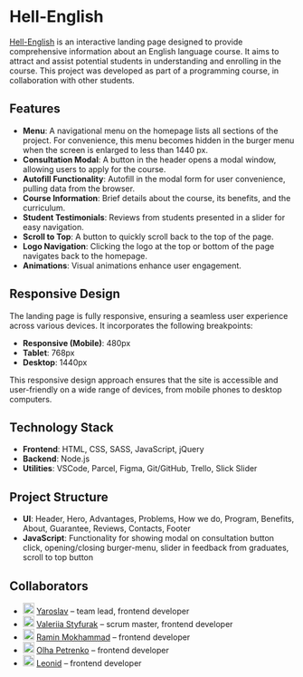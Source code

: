 # Hell-English

[Hell-English](https://valeriia-styfurak.github.io/hell-english/) is an interactive landing page designed to provide comprehensive information about an English language course. It aims to attract and assist potential students in understanding and enrolling in the course. This project was developed as part of a programming course, in collaboration with other students.

## Features

- **Menu**: A navigational menu on the homepage lists all sections of the project. For convenience, this menu becomes hidden in the burger menu when the screen is enlarged to less than 1440 px.
- **Consultation Modal**: A button in the header opens a modal window, allowing users to apply for the course.
- **Autofill Functionality**: Autofill in the modal form for user convenience, pulling data from the browser.
- **Course Information**: Brief details about the course, its benefits, and the curriculum.
- **Student Testimonials**: Reviews from students presented in a slider for easy navigation.
- **Scroll to Top**: A button to quickly scroll back to the top of the page.
- **Logo Navigation**: Clicking the logo at the top or bottom of the page navigates back to the homepage.
- **Animations**: Visual animations enhance user engagement.

## Responsive Design

The landing page is fully responsive, ensuring a seamless user experience across various devices. It incorporates the following breakpoints:

- **Responsive (Mobile)**: 480px
- **Tablet**: 768px
- **Desktop**: 1440px

This responsive design approach ensures that the site is accessible and user-friendly on a wide range of devices, from mobile phones to desktop computers.

## Technology Stack

- **Frontend**: HTML, CSS, SASS, JavaScript, jQuery
- **Backend**: Node.js
- **Utilities**: VSCode, Parcel, Figma, Git/GitHub, Trello, Slick Slider

## Project Structure

- **UI**: Header, Hero, Advantages, Problems, How we do, Program, Benefits, About, Guarantee, Reviews, Contacts, Footer
- **JavaScript**: Functionality for showing modal on consultation button click, opening/closing burger-menu, slider in feedback from graduates, scroll to top button

## Collaborators

* <img src="https://avatars.githubusercontent.com/u/105068511?v=4" width="20px"/>  [Yaroslav](https://github.com/Yaros5lav) – team lead, frontend developer
* <img src="https://avatars.githubusercontent.com/u/95078901?v=4" width="20px"/>   [Valeriia Styfurak](https://github.com/valeriia-styfurak) – scrum master, frontend developer
* <img src="https://avatars.githubusercontent.com/u/101344764?v=4" width="20px"/>  [Ramin Mokhammad](https://github.com/Raminua) – frontend developer
* <img src="https://avatars.githubusercontent.com/u/104621174?v=4" width="20px"/>  [Olha Petrenko](https://github.com/OlhaPetrenko) – frontend developer
* <img src="https://avatars.githubusercontent.com/u/104501564?v=4" width="20px" /> [Leonid](https://github.com/LeonidGHA) – frontend developer
